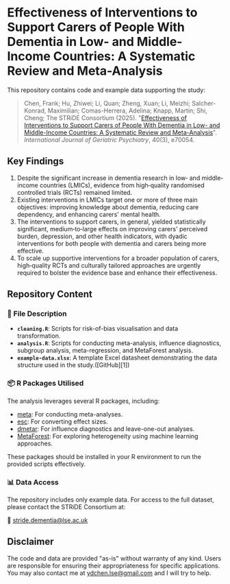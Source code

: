 # Effectiveness of Interventions to Support Carers of People With Dementia in Low- and Middle-Income Countries: A Systematic Review and Meta-Analysis

This repository contains code and example data supporting the study:

> Chen, Frank; Hu, Zhiwei; Li, Quan; Zheng, Xuan; Li, Meizhi; Salcher-Konrad, Maximilian; Comas-Herrera, Adelina; Knapp, Martin; Shi, Cheng; The STRiDE Consortium (2025). "[Effectiveness of Interventions to Support Carers of People With Dementia in Low- and Middle-Income Countries: A Systematic Review and Meta-Analysis](https://pubmed.ncbi.nlm.nih.gov/40015952/)". *International Journal of Geriatric Psychiatry*, 40(3), e70054.

## Key Findings

1. Despite the significant increase in dementia research in low‐ and middle‐income countries (LMICs), evidence from high‐quality randomised controlled trials (RCTs) remained limited.
2. Existing interventions in LMICs target one or more of three main objectives: improving knowledge about dementia, reducing care dependency, and enhancing carers' mental health.
3. The interventions to support carers, in general, yielded statistically significant, medium‐to‐large effects on improving carers' perceived burden, depression, and other health indicators, with dyadic interventions for both people with dementia and carers being more effective.
4. To scale up supportive interventions for a broader population of carers, high‐quality RCTs and culturally tailored approaches are urgently required to bolster the evidence base and enhance their effectiveness.

## Repository Content

### 📁 File Description 

* **`cleaning.R`**: Scripts for risk-of-bias visualisation and data transformation.
* **`analysis.R`**: Scripts for conducting meta-analysis, influence diagnostics, subgroup analysis, meta-regression, and MetaForest analysis.
* **`example-data.xlsx`**: A template Excel datasheet demonstrating the data structure used in the study.([GitHub][1])

### 📦 R Packages Utilised

The analysis leverages several R packages, including:

* [meta](https://bookdown.org/MathiasHarrer/Doing_Meta_Analysis_in_R/): For conducting meta-analyses.
* [esc](https://strengejacke.github.io/esc/): For converting effect sizes.
* [dmetar](https://dmetar.protectlab.org): For influence diagnostics and leave-one-out analyses.
* [MetaForest](https://cran.r-project.org/web/packages/metaforest/index.html): For exploring heterogeneity using machine learning approaches.

These packages should be installed in your R environment to run the provided scripts effectively.

### 📊 Data Access

The repository includes only example data. For access to the full dataset, please contact the STRiDE Consortium at:

📧 [stride.dementia@lse.ac.uk](mailto:stride.dementia@lse.ac.uk)

## Disclaimer

The code and data are provided "as-is" without warranty of any kind. Users are responsible for ensuring their appropriateness for specific applications. You may also contact me at [ydchen.lse@gmail.com](mailto:ydchen.lse@gmail.com) and I will try to help.
